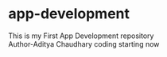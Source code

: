 # app-development
This is my First App Development repository
<br>
Author-Aditya Chaudhary
coding starting now